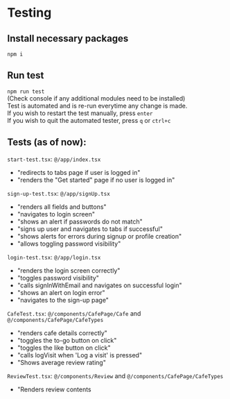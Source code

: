 # Testing

## Install necessary packages

`npm i`

## Run test

`npm run test`  
(Check console if any additional modules need to be installed)  
Test is automated and is re-run everytime any change is made.  
If you wish to restart the test manually, press `enter`  
If you wish to quit the automated tester, press `q` or `ctrl+c`

## Tests (as of now):

`start-test.tsx`: `@/app/index.tsx`

- "redirects to tabs page if user is logged in"
- "renders the "Get started" page if no user is logged in"

`sign-up-test.tsx`: `@/app/signUp.tsx`

- "renders all fields and buttons"
- "navigates to login screen"
- "shows an alert if passwords do not match"
- "signs up user and navigates to tabs if successful"
- "shows alerts for errors during signup or profile creation"
- "allows toggling password visibility"

`login-test.tsx`: `@/app/login.tsx`

- "renders the login screen correctly"
- "toggles password visibility"
- "calls signInWithEmail and navigates on successful login"
- "shows an alert on login error"
- "navigates to the sign-up page"

`CafeTest.tsx`: `@/components/CafePage/Cafe` and `@/components/CafePage/CafeTypes`  

- "renders cafe details correctly"
- "toggles the to-go button on click"
- "toggles the like button on click"
- "calls logVisit when 'Log a visit' is pressed"
- "Shows average review rating"

`ReviewTest.tsx`: `@/components/Review` and `@/components/CafePage/CafeTypes`  

- "Renders review contents

